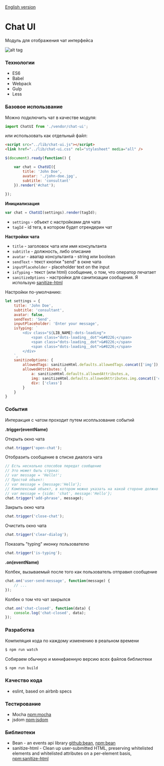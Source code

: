 [English version](https://github.com/artemdemo/chat-ui/blob/master/readme.md)

# Chat UI

Модуль для отображения чат интерфейса

![alt tag](https://github.com/artemdemo/chat-ui/blob/master/img/chat-themes.png)

### Технологии

* ES6
* Babel
* Webpack
* Gulp
* Less

### Базовое использвание

Можно подключить чат в качестве модуля:

```javascript
import ChatUI from './vendor/chat-ui';
```

или использовать как отдельный файл:

```html
<script src="../lib/chat-ui.js"></script>
<link href="../lib/chat-ui.css" rel="stylesheet" media="all" />
```

```javascript
$(document).ready(function() {

    var chat = ChatUI({
        title: 'John Doe',
        avatar: './john-doe.jpg',
        subtitle: 'consultant'
    }).render('#chat');
    
});
```

**Инициализация**

```javascript
var chat = ChatUI(settings).render(tagId);
```

* `settings` - объект с настройками для чата
* `tagId` - id тега, в котором будет отрендерин чат

**Настройки чата**

* `title` - заголовок чата или имя консультанта
* `subtitle` - должность, либо описание
* `avatar` - аватар консультанта - string или boolean
* `sendText` - текст кнопки "send" в окне чата
* `inputPlaceholder` - placeholder text on the input
* `isTyping` - текст (или html) сообщение, о том, что оператор печатает 
* `sanitizeOptions` - настройки для санитизации сообщения. Я использую [sanitize-html](https://www.npmjs.com/package/sanitize-html)

Настройки по-умолчанию:

```javascript
let settings = {
    title: 'John Doe',
    subtitle: 'consultant',
    avatar: false,
    sendText: 'Send',
    inputPlaceholder: 'Enter your message',
    isTyping: `
        <div class="${LIB_NAME}-dots-loading">
            <span class="dots-loading__dot">&#8226;</span>
            <span class="dots-loading__dot">&#8226;</span>
            <span class="dots-loading__dot">&#8226;</span>
        </div>
    `,
    sanitizeOptions: {
        allowedTags: sanitizeHtml.defaults.allowedTags.concat(['img']),
        allowedAttributes: {
            a: sanitizeHtml.defaults.allowedAttributes.a,
            img: sanitizeHtml.defaults.allowedAttributes.img.concat(['class']),
            div: ['class']
        }
    }
}
```

### События

Интеракция с чатом проходит путем исопльзование событий 

**.trigger(eventName)**

Открыть окно чата

```javascript
chat.trigger('open-chat');
```

Отобразить сообщение в списке диалога чата

```javascript
// Есть несколько способов передат сообщение
// Это может быть строка:
// var message = 'Hello!';
// Простой объект:
// var message = {message:'Hello'};
// Комплексный объект, в котором можно указать на какой стороне должно появиться сообщение: 'user' или 'chat'
// var message = {side: 'chat', message:'Hello'};
chat.trigger('add-phrase', message);
```

Закрыть окно чата

```javascript
chat.trigger('close-chat');
```

Очистить окно чата

```javascript
chat.trigger('clear-dialog');
```

Показать "typing" иконку пользователю

```javascript
chat.trigger('is-typing');
```

**.on(eventName)**

Колбек, вызываемый после того как пользователь отправил сообщение 

```javascript
chat.on('user-send-message', function(message) {
    // ...
});
```

Колбек о том что чат закрылся

```javascript
chat.on('chat-closed', function(data) {
    console.log('chat-closed', data);
});
```

### Разработка

Компиляция кода по каждому изменению в реальном времени

```bash
$ npm run watch
```

Собираем обычную и минифаенную версию всех файлов библиотеки

```bash
$ npm run build
```

### Качество кода

* eslint, based on airbnb specs

### Тестирование

* Mocha [npm:mocha](https://www.npmjs.com/package/mocha)
* jsdom [npm:jsdom](https://www.npmjs.com/package/jsdom)

### Библиотеки

* Bean - an events api library [github:bean](https://github.com/fat/bean), [npm:bean](https://www.npmjs.com/package/bean)
* sanitize-html - Clean up user-submitted HTML, preserving whitelisted elements and whitelisted attributes on a per-element basis,
[npm:sanitize-html](https://www.npmjs.com/package/sanitize-html)
